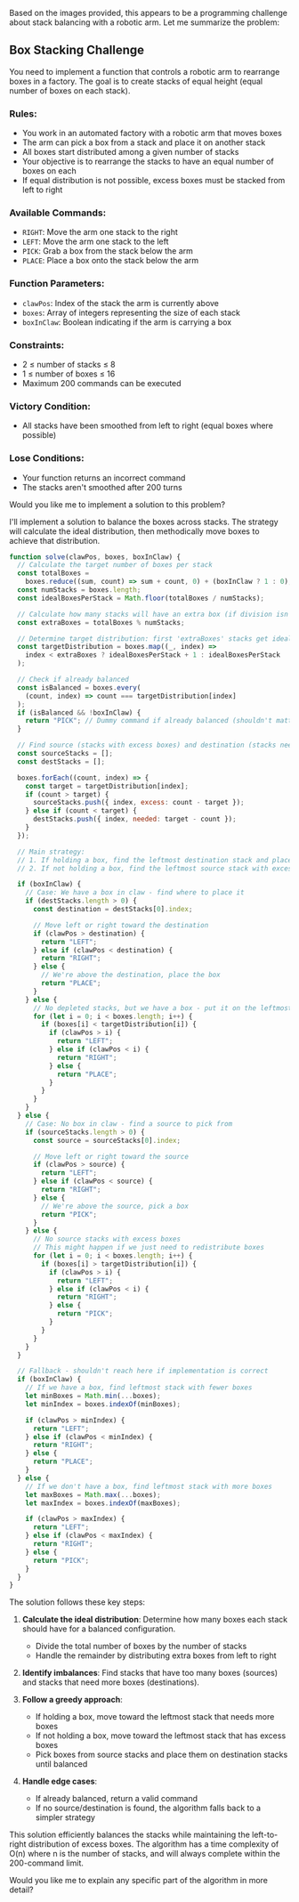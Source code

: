 Based on the images provided, this appears to be a programming challenge about stack balancing with a robotic arm. Let me summarize the problem:

## Box Stacking Challenge

You need to implement a function that controls a robotic arm to rearrange boxes in a factory. The goal is to create stacks of equal height (equal number of boxes on each stack).

### Rules:

- You work in an automated factory with a robotic arm that moves boxes
- The arm can pick a box from a stack and place it on another stack
- All boxes start distributed among a given number of stacks
- Your objective is to rearrange the stacks to have an equal number of boxes on each
- If equal distribution is not possible, excess boxes must be stacked from left to right

### Available Commands:

- `RIGHT`: Move the arm one stack to the right
- `LEFT`: Move the arm one stack to the left
- `PICK`: Grab a box from the stack below the arm
- `PLACE`: Place a box onto the stack below the arm

### Function Parameters:

- `clawPos`: Index of the stack the arm is currently above
- `boxes`: Array of integers representing the size of each stack
- `boxInClaw`: Boolean indicating if the arm is carrying a box

### Constraints:

- 2 ≤ number of stacks ≤ 8
- 1 ≤ number of boxes ≤ 16
- Maximum 200 commands can be executed

### Victory Condition:

- All stacks have been smoothed from left to right (equal boxes where possible)

### Lose Conditions:

- Your function returns an incorrect command
- The stacks aren't smoothed after 200 turns

Would you like me to implement a solution to this problem?

I'll implement a solution to balance the boxes across stacks. The strategy will calculate the ideal distribution, then methodically move boxes to achieve that distribution.

```javascript
function solve(clawPos, boxes, boxInClaw) {
  // Calculate the target number of boxes per stack
  const totalBoxes =
    boxes.reduce((sum, count) => sum + count, 0) + (boxInClaw ? 1 : 0);
  const numStacks = boxes.length;
  const idealBoxesPerStack = Math.floor(totalBoxes / numStacks);

  // Calculate how many stacks will have an extra box (if division isn't even)
  const extraBoxes = totalBoxes % numStacks;

  // Determine target distribution: first 'extraBoxes' stacks get idealBoxesPerStack + 1, rest get idealBoxesPerStack
  const targetDistribution = boxes.map((_, index) =>
    index < extraBoxes ? idealBoxesPerStack + 1 : idealBoxesPerStack
  );

  // Check if already balanced
  const isBalanced = boxes.every(
    (count, index) => count === targetDistribution[index]
  );
  if (isBalanced && !boxInClaw) {
    return "PICK"; // Dummy command if already balanced (shouldn't matter)
  }

  // Find source (stacks with excess boxes) and destination (stacks needing boxes)
  const sourceStacks = [];
  const destStacks = [];

  boxes.forEach((count, index) => {
    const target = targetDistribution[index];
    if (count > target) {
      sourceStacks.push({ index, excess: count - target });
    } else if (count < target) {
      destStacks.push({ index, needed: target - count });
    }
  });

  // Main strategy:
  // 1. If holding a box, find the leftmost destination stack and place the box there
  // 2. If not holding a box, find the leftmost source stack with excess and pick a box

  if (boxInClaw) {
    // Case: We have a box in claw - find where to place it
    if (destStacks.length > 0) {
      const destination = destStacks[0].index;

      // Move left or right toward the destination
      if (clawPos > destination) {
        return "LEFT";
      } else if (clawPos < destination) {
        return "RIGHT";
      } else {
        // We're above the destination, place the box
        return "PLACE";
      }
    } else {
      // No depleted stacks, but we have a box - put it on the leftmost stack that's not overfilled
      for (let i = 0; i < boxes.length; i++) {
        if (boxes[i] < targetDistribution[i]) {
          if (clawPos > i) {
            return "LEFT";
          } else if (clawPos < i) {
            return "RIGHT";
          } else {
            return "PLACE";
          }
        }
      }
    }
  } else {
    // Case: No box in claw - find a source to pick from
    if (sourceStacks.length > 0) {
      const source = sourceStacks[0].index;

      // Move left or right toward the source
      if (clawPos > source) {
        return "LEFT";
      } else if (clawPos < source) {
        return "RIGHT";
      } else {
        // We're above the source, pick a box
        return "PICK";
      }
    } else {
      // No source stacks with excess boxes
      // This might happen if we just need to redistribute boxes
      for (let i = 0; i < boxes.length; i++) {
        if (boxes[i] > targetDistribution[i]) {
          if (clawPos > i) {
            return "LEFT";
          } else if (clawPos < i) {
            return "RIGHT";
          } else {
            return "PICK";
          }
        }
      }
    }
  }

  // Fallback - shouldn't reach here if implementation is correct
  if (boxInClaw) {
    // If we have a box, find leftmost stack with fewer boxes
    let minBoxes = Math.min(...boxes);
    let minIndex = boxes.indexOf(minBoxes);

    if (clawPos > minIndex) {
      return "LEFT";
    } else if (clawPos < minIndex) {
      return "RIGHT";
    } else {
      return "PLACE";
    }
  } else {
    // If we don't have a box, find leftmost stack with more boxes
    let maxBoxes = Math.max(...boxes);
    let maxIndex = boxes.indexOf(maxBoxes);

    if (clawPos > maxIndex) {
      return "LEFT";
    } else if (clawPos < maxIndex) {
      return "RIGHT";
    } else {
      return "PICK";
    }
  }
}
```

The solution follows these key steps:

1. **Calculate the ideal distribution**: Determine how many boxes each stack should have for a balanced configuration.

   - Divide the total number of boxes by the number of stacks
   - Handle the remainder by distributing extra boxes from left to right

2. **Identify imbalances**: Find stacks that have too many boxes (sources) and stacks that need more boxes (destinations).

3. **Follow a greedy approach**:

   - If holding a box, move toward the leftmost stack that needs more boxes
   - If not holding a box, move toward the leftmost stack that has excess boxes
   - Pick boxes from source stacks and place them on destination stacks until balanced

4. **Handle edge cases**:
   - If already balanced, return a valid command
   - If no source/destination is found, the algorithm falls back to a simpler strategy

This solution efficiently balances the stacks while maintaining the left-to-right distribution of excess boxes. The algorithm has a time complexity of O(n) where n is the number of stacks, and will always complete within the 200-command limit.

Would you like me to explain any specific part of the algorithm in more detail?
